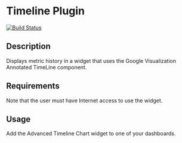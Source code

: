 Timeline Plugin
===============
[![Build Status](https://api.travis-ci.org/SonarQubeCommunity/sonar-timeline.svg)](https://travis-ci.org/SonarQubeCommunity/sonar-timeline)

## Description
Displays metric history in a widget that uses the Google Visualization Annotated TimeLine component.

## Requirements
Note that the user must have Internet access to use the widget.

## Usage
Add the Advanced Timeline Chart widget to one of your dashboards.
